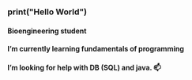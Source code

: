 ### print("Hello World")
<h4>Bioengineering student </h4>
<h4>I’m currently learning fundamentals of programming</h4>
<h4> I’m looking for help with DB (SQL) and java. 📫 </h4>
<!--
**DaFeTaCo/DaFeTaCo** is a ✨ _special_ ✨ repository because its `README.md` (this file) appears on your GitHub profile.

Here are some ideas to get you started:

- 🔭 I’m currently working on ...
- 🌱 I’m currently learning ...
- 👯 I’m looking to collaborate on ...
- 🤔 I’m looking for help with ...
- 💬 Ask me about ...
- 📫 How to reach me: ...
- 😄 Pronouns: ...
- ⚡ Fun fact: ...
-->
